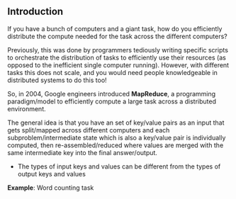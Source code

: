 ## Introduction
If you have a bunch of computers and a giant task, how do you efficiently distribute the compute needed for the task across the different computers? 

Previously, this was done by programmers tediously writing specific scripts to orchestrate the distribution of tasks to efficiently use their resources (as opposed to the inefficient single computer running). However, with different tasks this does not scale, and you would need people knowledgeable in distributed systems to do this too!

So, in 2004, Google engineers introduced **MapReduce**, a programming paradigm/model to efficiently compute a large task across a distributed environment.

The general idea is that you have an set of key/value pairs as an input that gets split/mapped across different computers and each subproblem/intermediate state which is also a key/value pair is individually computed, then re-assembled/reduced where values are merged with the same intermediate key into the final answer/output.
- The types of input keys and values can be different from the types of output keys and values

**Example**: Word counting task

